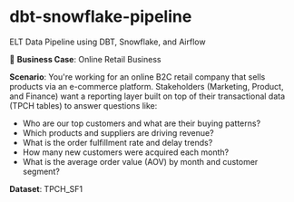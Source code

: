 # dbt-snowflake-pipeline
ELT Data Pipeline using DBT, Snowflake, and Airflow

🧩 **Business Case**: Online Retail Business

**Scenario**:
You're working for an online B2C retail company that sells products via an e-commerce platform. Stakeholders (Marketing, Product, and Finance) want a reporting layer built on top of their transactional data (TPCH tables) to answer questions like:
- Who are our top customers and what are their buying patterns?
- Which products and suppliers are driving revenue?
- What is the order fulfillment rate and delay trends?
- How many new customers were acquired each month?
- What is the average order value (AOV) by month and customer segment?

**Dataset**: TPCH_SF1


